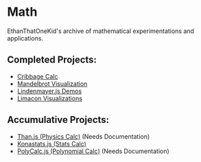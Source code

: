 # Math
EthanThatOneKid's archive of mathematical experimentations and applications.

## Completed Projects:
* [Cribbage Calc](cribbage/)
* [Mandelbrot Visualization](https://htmlpreview.github.io/?https://github.com/EthanThatOneKid/math/blob/master/mandelbrot/visualization/index.html)
* [Lindenmayer.js Demos](lindenmayer/)
* [Limacon Visualizations](limacon/)

## Accumulative Projects:
* [Than.js (Physics Calc)](physics/) (Needs Documentation)
* [Konastats.js (Stats Calc)](stats/)
* [PolyCalc.js (Polynomial Calc)](polynomials/) (Needs Documentation)
